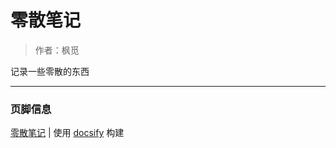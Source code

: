 # 零散笔记

> 作者：枫觅

记录一些零散的东西

---

### 页脚信息

[零散笔记](/) | 使用 <a href="https://github.com/docsifyjs/docsify" target="_blank">docsify</a> 构建
